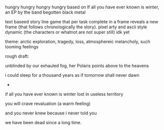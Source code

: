 hungry
hungry
hungry
hungry
based on If all you have ever known is winter, an EP by the band begotten
black metal

text baseed story line game that per task complete in a frame reveals a new frame (that follows chronologically the story).
pixel arty and ascii style
dynamic (the characters or whatnot are not super still) idk yet

theme: arctic exploration, tragedy, loss, atmosphereic melancholy, such looming feelings

rough draft:

unblinded by our exhauled fog,
her Polaris points above to the heavens

i could sleep for a thousand years
as if tomorrow shall never dawn

-

if all you have ever known is winter
lost in useless territory

you will crave
revaluation (a warm feeling)

and you never knew
because i never told you

we have been dead since a long time.
